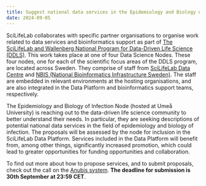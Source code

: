 ```yaml
---
title: Suggest national data services in the Epidemiology and Biology of infection research area
date: 2024-09-05
---
```


SciLifeLab collaborates with specific partner organisations to organise work related to data services and bioinformatics support as part of [The SciLifeLab and Wallenberg National Program for Data-Driven Life Science (DDLS)](https://www.scilifelab.se/data-driven/). This work takes place at one of four Data Science Nodes. These four nodes, one for each of the scientific focus areas of the DDLS program, are located across Sweden. They comprise of staff from [SciLifeLab Data Centre](https://www.scilifelab.se/data/) and [NBIS (National Bioinformatics Infrastructure Sweden)](https://nbis.se/). The staff are embedded in relevant environments at the hosting organisations, and are also integrated in the Data Platform and bioinformatics support teams, respectively.

The Epidemiology and Biology of Infection Node (hosted at Umeå University) is reaching out to the data-driven life science community to better understand their needs. In particular, they are seeking descriptions of potential national data services in the field of epidemiology and biology of infection. The proposals will be assessed by the node for inclusion in the SciLifeLab Data Platform. Services included in the Data Platform will benefit from, among other things, significantly increased promotion, which could lead to greater opportunities for funding opportunities and collaboration.

To find out more about how to propose services, and to submit proposals, check out the call on the [Anubis system](https://anubis.scilifelab.se/call/EBI2024). **The deadline for submission is 30th September at 23:59 CET**.
